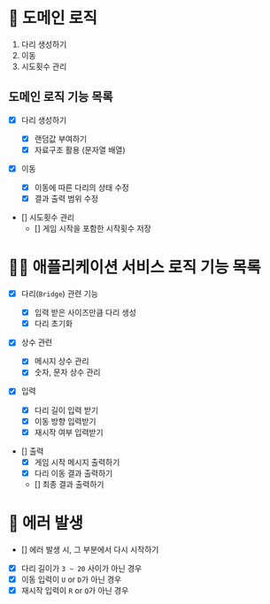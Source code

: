 # 🚀 도메인 로직

1. 다리 생성하기
2. 이동
3. 시도횟수 관리

## 도메인 로직 기능 목록

- [x] 다리 생성하기

  - [x] 랜덤값 부여하기
  - [x] 자료구조 활용 (문자열 배열)

- [x] 이동

  - [x] 이동에 따른 다리의 상태 수정
  - [x] 결과 출력 범위 수정

- [] 시도횟수 관리
  - [] 게임 시작을 포함한 시작횟수 저장

# 🧑‍💻 애플리케이션 서비스 로직 기능 목록

- [x] 다리(`Bridge`) 관련 기능

  - [x] 입력 받은 사이즈만큼 다리 생성
  - [x] 다리 초기화

- [x] 상수 관련

  - [x] 메시지 상수 관리
  - [x] 숫자, 문자 상수 관리

- [x] 입력

  - [x] 다리 길이 입력 받기
  - [x] 이동 방향 입력받기
  - [x] 재시작 여부 입력받기

- [] 출력
  - [x] 게임 시작 메시지 출력하기
  - [x] 다리 이동 결과 출력하기
  - [] 최종 결과 출력하기

# 🚫 에러 발생

- [] 에러 발생 시, 그 부분에서 다시 시작하기
- [x] 다리 길이가 `3 ~ 20` 사이가 아닌 경우
- [x] 이동 입력이 `U` or `D`가 아닌 경우
- [x] 재시작 입력이 `R` or `Q`가 아닌 경우
